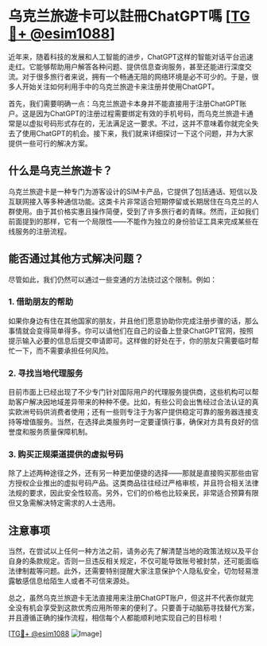 # 乌克兰旅遊卡可以註冊ChatGPT嗎 [[TG💪+ @esim1088](https://t.me/s/esim1088)]

近年来，随着科技的发展和人工智能的进步，ChatGPT这样的智能对话平台迅速走红。它能够帮助用户解答各种问题、提供信息查询服务，甚至还能进行深度交流。对于很多旅行者来说，拥有一个畅通无阻的网络环境是必不可少的。于是，很多人开始关注如何利用手中的乌克兰旅遊卡来注册并使用ChatGPT。

首先，我们需要明确一点：乌克兰旅遊卡本身并不能直接用于注册ChatGPT账户。这是因为ChatGPT的注册过程需要绑定有效的手机号码，而乌克兰旅遊卡通常是以虚拟号码形式存在的，无法满足这一要求。不过，这并不意味着你就完全失去了使用ChatGPT的机会。接下来，我们就来详细探讨一下这个问题，并为大家提供一些可行的解决方案。

## 什么是乌克兰旅遊卡？

乌克兰旅遊卡是一种专门为游客设计的SIM卡产品，它提供了包括通话、短信以及互联网接入等多种通信功能。这类卡片非常适合短期停留或长期居住在乌克兰的人群使用。由于其价格实惠且操作简便，受到了许多旅行者的青睐。然而，正如我们前面提到的那样，它有一个局限性——不能作为独立的身份验证工具来完成某些在线服务的注册流程。

## 能否通过其他方式解决问题？

尽管如此，我们仍然可以通过一些变通的方法绕过这个限制。例如：

### 1. 借助朋友的帮助
如果你身边有住在其他国家的朋友，并且他们愿意协助你完成注册步骤的话，那么事情就会变得简单得多。你可以请他们在自己的设备上登录ChatGPT官网，按照提示输入必要的信息后提交申请即可。这样做的好处在于，你的朋友只需要临时帮忙一下，而不需要承担任何风险。

### 2. 寻找当地代理服务
目前市面上已经出现了不少专门针对国际用户的代理服务提供商，这些机构可以帮助客户解决因地域差异带来的种种不便。比如，有些公司会出售经过合法认证的真实欧洲号码供消费者使用；还有一些则专注于为客户提供稳定可靠的服务器连接支持等增值服务。当然，在选择此类服务时一定要谨慎行事，确保对方具有良好的信誉度和服务质量保障机制。

### 3. 购买正规渠道提供的虚拟号码
除了上述两种途径之外，还有另一种更加便捷的选择——那就是直接购买那些由官方授权企业推出的虚拟号码产品。这类商品往往经过严格审核，并且符合相关法律法规的要求，因此安全性较高。另外，它们的价格也比较亲民，非常适合预算有限但又急需解决特定需求的人士选用。

## 注意事项

当然，在尝试以上任何一种方法之前，请务必先了解清楚当地的政策法规以及平台自身的条款规定。否则一旦违反相关规定，不仅可能导致账号被封禁，还可能面临法律制裁等问题。此外，还需要特别提醒大家注意保护个人隐私安全，切勿轻易泄露敏感信息给陌生人或者不可信来源处。

总之，虽然乌克兰旅遊卡无法直接用来注册ChatGPT账户，但这并不代表你就完全没有机会享受到这款优秀应用所带来的便利了。只要善于动脑筋寻找替代方案，并且遵循正确的操作流程，相信每个人都能顺利地实现自己的目标啦！

[[TG💪+ @esim1088](https://t.me/s/esim1088) ![Image](https://i.postimg.cc/4NQfJmqS/Snipaste-2025-05-13-00-14-12.png)]